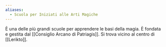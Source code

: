 ```yaml
---
aliases:
  - Scuola per Iniziati alle Arti Magiche
---
```

È una delle più grandi scuole per apprendere le basi della magia. È fondata e gestita dal [[Consiglio Arcano di Patriagis]]. 
Si trova vicino al centro di [[Lerikto]]. 